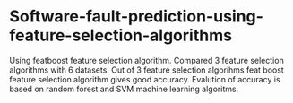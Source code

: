 # Software-fault-prediction-using-feature-selection-algorithms
Using featboost feature selection algorithm. 
Compared 3 feature selection algorithms with 6 datasets. 
Out of 3 feature selection algorihms feat boost feature selection algorithm gives good accuracy. 
Evalution of accuracy is based on random forest and SVM machine learning algoritms.

